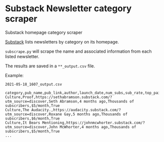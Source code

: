 # Substack Newsletter category scraper
Substack homepage category scraper

[Substack](https://substack.com/) lists newsletters by category on its homepage. 

`subscrape.py` will scrape the name and associated information from each listed newsletter.

The results are saved in a `**_output.csv` file. 

Example:

`2021-05-18_1607_output.csv`
```
category,pub_name,pub_link,author,launch_date,num_subs,sub_rate,top_paid
Culture,Proof,https://sethabramson.substack.com/?utm_source=discover,Seth Abramson,4 months ago,Thousands of subscribers,$5/month,True
Culture,The Audacity.,https://audacity.substack.com/?utm_source=discover,Roxane Gay,5 months ago,Thousands of subscribers,$6/month,True
Culture,It Bears Mentioning,https://johnmcwhorter.substack.com/?utm_source=discover,John McWhorter,4 months ago,Thousands of subscribers,$5/month,True
...
```
 
